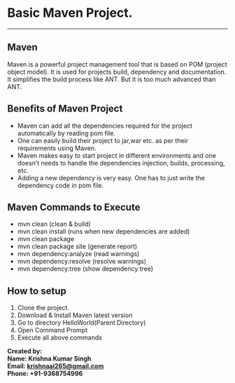# Basic Maven Project.  
-----------------------

## Maven

Maven is a powerful project management tool that is based on POM (project object model). It is used for projects build, dependency and documentation. It simplifies the build process like ANT. But it is too much advanced than ANT.

## Benefits of Maven Project

* Maven can add all the dependencies required for the project automatically by reading pom file.
* One can easily build their project to jar,war etc. as per their requirements using Maven.
* Maven makes easy to start project in different environments and one doesn’t needs to handle the dependencies injection, builds, processing, etc.
* Adding a new dependency is very easy. One has to just write the dependency code in pom file.


## Maven Commands to Execute

* mvn clean              (clean & build)
* mvn clean install      (runs when new dependencies are added)
* mvn clean package      
* mvn clean package site (generate report)
* mvn dependency:analyze (read warnings)
* mvn dependency:resolve (resolve warnings)
* mvn dependency:tree    (show dependency tree)

## How to setup
1. Clone the project. 
2. Download & Install Maven latest version
3. Go to directory HelloWorld(Parent Directory)
4. Open Command Prompt
5. Execute all above commands

**Created by:** <br/>
**Name: Krishna Kumar Singh** <br/>
**Email: krishnaai265@gmail.com** <br/>
**Phone: +91-9368754996** 
